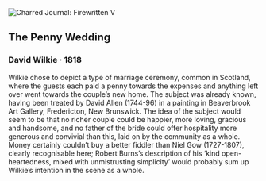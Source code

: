 <div class="artwork-of-the-day">
  <div class="container">
    <div class="img-wrapper">
      <img
        src="https://uploads4.wikiart.org/images/david-wilkie/the-penny-wedding(1).jpg!Large.jpg"
        alt="Charred Journal: Firewritten V" />
    </div>
    <div class="artwork-detail">
      <div class="artwork-origin"> 
        <h2 class="artwork-name">The Penny Wedding</h2>
        <h3 class="artist">
          David Wilkie
                    ·  1818
        </h3>
      </div>
      <p class="description">
        <span class="artwork-description-text ng-binding" ng-bind-html="viewModel.ArtworkOfTheDay.Description | unsafe">Wilkie chose to depict a type of marriage ceremony, common in Scotland, where the guests each paid a penny towards the expenses and anything left over went towards the couple’s new home. The subject was already known, having been treated by David Allen (1744-96) in a painting in Beaverbrook Art Gallery, Fredericton, New Brunswick. The idea of the subject would seem to be that no richer couple could be happier, more loving, gracious and handsome, and no father of the bride could offer hospitality more generous and convivial than this, laid on by the community as a whole. Money certainly couldn’t buy a better fiddler than Niel Gow (1727-1807), clearly recognisable here; Robert Burns’s description of his ‘kind open-heartedness, mixed with unmistrusting simplicity’ would probably sum up Wilkie’s intention in the scene as a whole.</span>
                        <div class="text-shadow-container" ng-show="showShadow" style=""></div>
      </p>
    </div>
  </div>

</div>
